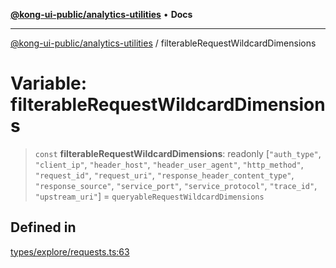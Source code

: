[**@kong-ui-public/analytics-utilities**](../README.md) • **Docs**

***

[@kong-ui-public/analytics-utilities](../README.md) / filterableRequestWildcardDimensions

# Variable: filterableRequestWildcardDimensions

> `const` **filterableRequestWildcardDimensions**: readonly [`"auth_type"`, `"client_ip"`, `"header_host"`, `"header_user_agent"`, `"http_method"`, `"request_id"`, `"request_uri"`, `"response_header_content_type"`, `"response_source"`, `"service_port"`, `"service_protocol"`, `"trace_id"`, `"upstream_uri"`] = `queryableRequestWildcardDimensions`

## Defined in

[types/explore/requests.ts:63](https://github.com/Kong/public-ui-components/blob/main/packages/analytics/analytics-utilities/src/types/explore/requests.ts#L63)
